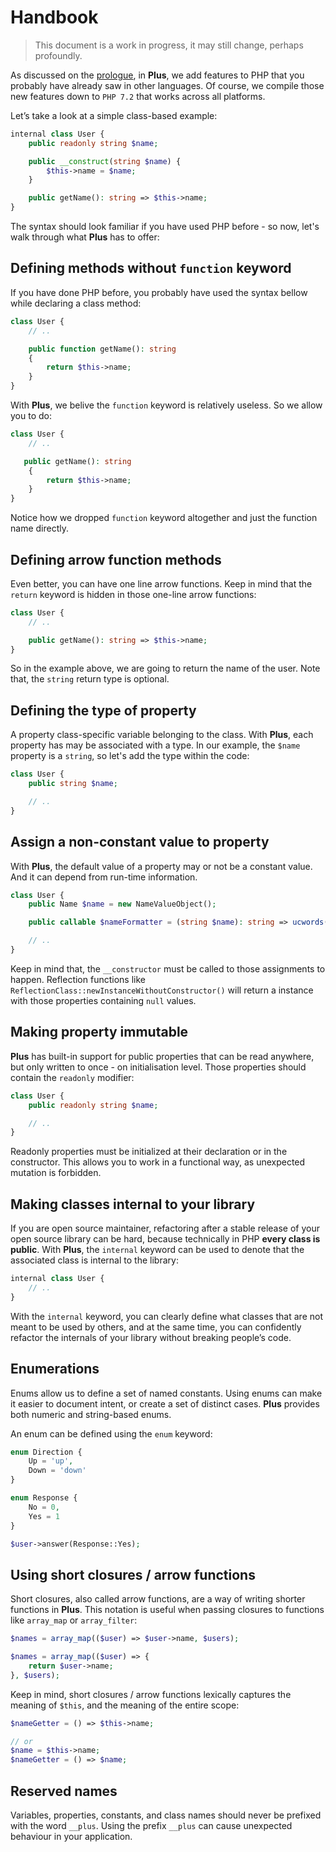 # Handbook

> This document is a work in progress, it may still change, perhaps profoundly.

As discussed on the [prologue](prologue.html), in **Plus**, we add features to
PHP that you probably have already saw in other languages. Of course, we compile
those new features down to `PHP 7.2` that works across all platforms.

Let’s take a look at a simple class-based example:

```php
internal class User {
    public readonly string $name;

    public __construct(string $name) {
        $this->name = $name;
    }

    public getName(): string => $this->name;
}
```

The syntax should look familiar if you have used PHP before - so now,
let's walk through what **Plus** has to offer:

## Defining methods without `function` keyword

If you have done PHP before, you probably have used the syntax bellow
while declaring a class method:

```php
class User {
    // ..

    public function getName(): string
    {
        return $this->name;
    }
}
```


With **Plus**, we belive the `function` keyword is relatively useless. So we allow you to do:

```php
class User {
    // ..

   public getName(): string
    {
        return $this->name;
    }
}
```

Notice how we dropped `function` keyword altogether and just the function name directly.

## Defining arrow function methods

Even better, you can have one line arrow functions. Keep in mind that the `return` keyword is hidden
in those one-line arrow functions:

```php
class User {
    // ..

    public getName(): string => $this->name;
}
```

So in the example above, we are going to return the name of the user. Note that, the
`string` return type is optional.

## Defining the type of property

A property class-specific variable belonging to the class. With **Plus**, each property has
may be associated with a type. In our example, the `$name` property is a `string`, so let's
add the type within the code:

```php
class User {
    public string $name;

    // ..
}
```

## Assign a non-constant value to property

With **Plus**, the default value of a property may or not be a constant value. And it
can depend from run-time information.

```php
class User {
    public Name $name = new NameValueObject();

    public callable $nameFormatter = (string $name): string => ucwords($name);

    // ..
}
```

Keep in mind that, the `__constructor` must be called to those assignments to happen. Reflection
functions like `ReflectionClass::newInstanceWithoutConstructor()` will return a instance with
those properties containing `null` values.

## Making property immutable

**Plus** has built-in support for public properties that can be read anywhere, but only
written to once - on initialisation level. Those properties should contain the
`readonly` modifier:

```php
class User {
    public readonly string $name;

    // ..
}
```

Readonly properties must be initialized at their declaration or in the constructor. This allows
you to work in a functional way, as unexpected mutation is forbidden.

## Making classes internal to your library

If you are open source maintainer, refactoring after a stable release of your open source library
can be hard, because technically in PHP **every class is public**. With **Plus**, the `internal`
keyword can be used to denote that the associated class is internal to the library:

```php
internal class User {
    // ..
}
```

With the `internal` keyword, you can clearly define what classes that are not meant to be used
by others, and at the same time, you can confidently refactor the internals of your library
without breaking people’s code.

## Enumerations

Enums allow us to define a set of named constants. Using enums can make it easier to document
intent, or create a set of distinct cases. **Plus** provides both numeric and string-based enums.

An enum can be defined using the `enum` keyword:

```php
enum Direction {
    Up = 'up',
    Down = 'down'
}

enum Response {
    No = 0,
    Yes = 1
}

$user->answer(Response::Yes);
```

## Using short closures / arrow functions

Short closures, also called arrow functions, are a way of writing shorter functions
in **Plus**. This notation is useful when passing closures to functions like `array_map`
or `array_filter`:

```php
$names = array_map(($user) => $user->name, $users);

$names = array_map(($user) => {
    return $user->name;
}, $users);
```

Keep in mind, short closures / arrow functions lexically captures the meaning of `$this`, and the
meaning of the entire scope:

```php
$nameGetter = () => $this->name;

// or
$name = $this->name;
$nameGetter = () => $name;
```

## Reserved names

Variables, properties, constants, and class names should never be prefixed with the word `__plus`. Using the prefix `__plus` can cause unexpected behaviour in your application.
